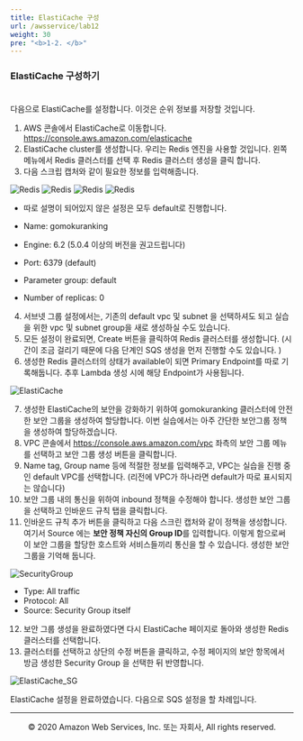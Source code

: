 ```yaml
---
title: ElastiCache 구성
url: /awsservice/lab12
weight: 30
pre: "<b>1-2. </b>"
---
```


### ElastiCache 구성하기 <br/><br/>

다음으로 ElastiCache를 설정합니다. 이것은 순위 정보를 저장할 것입니다.

1. AWS 콘솔에서 ElastiCache로 이동합니다. https://console.aws.amazon.com/elasticache
2. ElastiCache cluster를 생성합니다. 우리는 Redis 엔진을 사용할 것입니다. 왼쪽 메뉴에서 Redis 클러스터를 선택 후 Redis 클러스터 생성을 클릭 합니다.
3. 다음 스크립 캡처와 같이 필요한 정보를 입력해줍니다.

![Redis](../../images/awsservice/lab12/ElastiCache_Redis01.png)
![Redis](../../images/awsservice/lab12/ElastiCache_Redis02.png)
![Redis](../../images/awsservice/lab12/ElastiCache_Redis03.png)
![Redis](../../images/awsservice/lab12/ElastiCache_Redis04.png)

* 따로 설명이 되어있지 않은 설정은 모두 default로 진행합니다.

* Name: gomokuranking    
* Engine: 6.2 (5.0.4 이상의 버전을 권고드립니다)    
* Port: 6379 (default)    
* Parameter group: default    
* Number of replicas: 0    

4. 서브넷 그룹 설정에서는, 기존의 default vpc 및 subnet 을 선택하셔도 되고 실습을 위한 vpc 및 subnet group을 새로 생성하실 수도 있습니다.
5. 모든 설정이 완료되면, Create 버튼을 클릭하여 Redis 클러스터를 생성합니다. (시간이 조금 걸리기 때문에 다음 단계인 SQS 생성을 먼저 진행할 수도 있습니다. )
6. 생성한 Redis 클러스터의 상태가 available이 되면 Primary Endpoint를 따로 기록해둡니다. 추후 Lambda 생성 시에 해당 Endpoint가 사용됩니다.

![ElastiCache](../../images/awsservice/lab12/ElastiCache_DB.png)

7. 생성한 ElastiCache의 보안을 강화하기 위하여 gomokuranking 클러스터에 안전한 보안 그룹을 생성하여 할당합니다. 이번 실습에서는 아주 간단한 보안그룹 정책을 생성하여 할당하겠습니다.
8. VPC 콘솔에서 https://console.aws.amazon.com/vpc 좌측의 보안 그룹 메뉴를 선택하고 보안 그룹 생성 버튼을 클릭합니다.
9. Name tag, Group name 등에 적절한 정보를 입력해주고, VPC는 실습을 진행 중인 default VPC를 선택합니다. (리전에 VPC가 하나라면 default가 따로 표시되지는 않습니다)
10. 보안 그룹 내의 통신을 위하여 inbound 정책을 수정해야 합니다. 생성한 보안 그룹을 선택하고 인바운드 규칙 탭을 클릭합니다.
11. 인바운드 규칙 추가 버튼을 클릭하고 다음 스크린 캡처와 같이 정책을 생성합니다. 여기서 Source 에는 **보안 정책 자신의 Group ID**를 입력합니다. 이렇게 함으로써 이 보안 그룹을 할당한 호스트와 서비스들끼리 통신을 할 수 있습니다. 생성한 보안 그룹을 기억해 둡니다.

![SecurityGroup](../../images/awsservice/lab12/SecurityGroup.png)

* Type: All traffic    
* Protocol: All    
* Source: Security Group itself    

12. 보안 그룹 생성을 완료하였다면 다시 ElastiCache 페이지로 돌아와 생성한 Redis 클러스터를 선택합니다.
13. 클러스터를 선택하고 상단의 수정 버튼을 클릭하고, 수정 페이지의 보안 항목에서 방금 생성한 Security Group 을 선택한 뒤 반영합니다.

![ElastiCache_SG](../../images/awsservice/lab12/ElastiCache_SG.png)

ElastiCache 설정을 완료하였습니다. 다음으로 SQS 설정을 할 차례입니다.

---
<p align="center">
© 2020 Amazon Web Services, Inc. 또는 자회사, All rights reserved.
</p>
